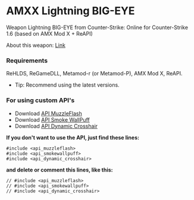 # AMXX Lightning BIG-EYE
Weapon Lightning BIG-EYE from Counter-Strike: Online for Counter-Strike 1.6 (based on AMX Mod X + ReAPI)

About this weapon: [Link](https://cso.fandom.com/wiki/Lightning_BIG-EYE)

### Requirements
ReHLDS, ReGameDLL, Metamod-r (or Metamod-P), AMX Mod X, ReAPI.
* Tip: Recommend using the latest versions.

### For using custom API's
* Download [API MuzzleFlash](https://github.com/YoshiokaHaruki/AMXX-API-Muzzle-Flash)
* Download [API Smoke WallPuff](https://github.com/YoshiokaHaruki/AMXX-API-Smoke-WallPuff)
* Download [API Dynamic Crosshair](https://github.com/YoshiokaHaruki/AMXX-Dynamic-Crosshair)

**If you don't want to use the API, just find these lines:**
```Pawn
#include <api_muzzleflash>
#include <api_smokewallpuff>
#include <api_dynamic_crosshair>
```
**and delete or comment this lines, like this:**
```Pawn
// #include <api_muzzleflash>
// #include <api_smokewallpuff>
// #include <api_dynamic_crosshair>
```
